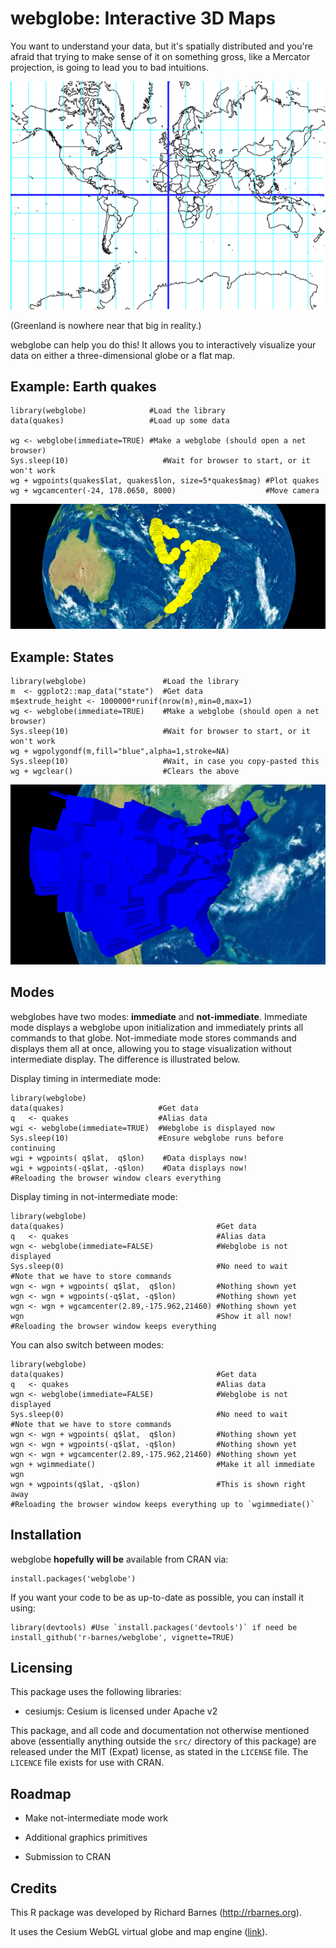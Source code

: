 webglobe: Interactive 3D Maps
=============================

You want to understand your data, but it's spatially distributed and you're
afraid that trying to make sense of it on something gross, like a Mercator
projection, is going to lead you to bad intuitions.

![Mercator Projection](vignettes/mercator.png)

(Greenland is nowhere near that big in reality.)

webglobe can help you do this! It allows you to interactively visualize your
data on either a three-dimensional globe or a flat map.



Example: Earth quakes
-----------------------------

    library(webglobe)              #Load the library
    data(quakes)                   #Load up some data

    wg <- webglobe(immediate=TRUE) #Make a webglobe (should open a net browser)
    Sys.sleep(10)                     #Wait for browser to start, or it won't work
    wg + wgpoints(quakes$lat, quakes$lon, size=5*quakes$mag) #Plot quakes
    wg + wgcamcenter(-24, 178.0650, 8000)                    #Move camera

![Webglobe earthquakes visualization](vignettes/webglobe_quakes.png)



Example: States
-----------------------------

    library(webglobe)                 #Load the library
    m  <- ggplot2::map_data("state")  #Get data
    m$extrude_height <- 1000000*runif(nrow(m),min=0,max=1)
    wg <- webglobe(immediate=TRUE)    #Make a webglobe (should open a net browser)
    Sys.sleep(10)                     #Wait for browser to start, or it won't work
    wg + wgpolygondf(m,fill="blue",alpha=1,stroke=NA)
    Sys.sleep(10)                     #Wait, in case you copy-pasted this
    wg + wgclear()                    #Clears the above

![Webglobe states visualization](vignettes/webglobe_states.png)



Modes
-----------------------------

webglobes have two modes: **immediate** and **not-immediate**. Immediate mode
displays a webglobe upon initialization and immediately prints all commands to
that globe. Not-immediate mode stores commands and displays them all at once,
allowing you to stage visualization without intermediate display. The difference
is illustrated below.

Display timing in intermediate mode:

    library(webglobe)
    data(quakes)                     #Get data
    q   <- quakes                    #Alias data
    wgi <- webglobe(immediate=TRUE)  #Webglobe is displayed now
    Sys.sleep(10)                    #Ensure webglobe runs before continuing
    wgi + wgpoints( q$lat,  q$lon)    #Data displays now!
    wgi + wgpoints(-q$lat, -q$lon)    #Data displays now!
    #Reloading the browser window clears everything

Display timing in not-intermediate mode:

    library(webglobe)
    data(quakes)                                  #Get data
    q   <- quakes                                 #Alias data
    wgn <- webglobe(immediate=FALSE)              #Webglobe is not displayed
    Sys.sleep(0)                                  #No need to wait
    #Note that we have to store commands
    wgn <- wgn + wgpoints( q$lat,  q$lon)         #Nothing shown yet
    wgn <- wgn + wgpoints(-q$lat, -q$lon)         #Nothing shown yet
    wgn <- wgn + wgcamcenter(2.89,-175.962,21460) #Nothing shown yet
    wgn                                           #Show it all now!
    #Reloading the browser window keeps everything

You can also switch between modes:

    library(webglobe)
    data(quakes)                                  #Get data
    q   <- quakes                                 #Alias data
    wgn <- webglobe(immediate=FALSE)              #Webglobe is not displayed
    Sys.sleep(0)                                  #No need to wait
    #Note that we have to store commands
    wgn <- wgn + wgpoints( q$lat,  q$lon)         #Nothing shown yet
    wgn <- wgn + wgpoints(-q$lat, -q$lon)         #Nothing shown yet
    wgn <- wgn + wgcamcenter(2.89,-175.962,21460) #Nothing shown yet
    wgn + wgimmediate()                           #Make it all immediate
    wgn
    wgn + wgpoints(q$lat, -q$lon)                 #This is shown right away
    #Reloading the browser window keeps everything up to `wgimmediate()`



Installation
-----------------------------

webglobe **hopefully will be** available from CRAN via:

    install.packages('webglobe')

If you want your code to be as up-to-date as possible, you can install it using:

    library(devtools) #Use `install.packages('devtools')` if need be
    install_github('r-barnes/webglobe', vignette=TRUE)



Licensing
-----------------------------

This package uses the following libraries:

 * cesiumjs: Cesium is licensed under Apache v2  

This package, and all code and documentation not otherwise mentioned above
(essentially anything outside the `src/` directory of this package) are released
under the MIT (Expat) license, as stated in the `LICENSE` file. The `LICENCE`
file exists for use with CRAN.



Roadmap
-----------------------------

* Make not-intermediate mode work

* Additional graphics primitives

* Submission to CRAN



Credits
-----------------------------

This R package was developed by Richard Barnes (http://rbarnes.org).

It uses the Cesium WebGL virtual globe and map engine ([link](https://cesiumjs.org/)).
